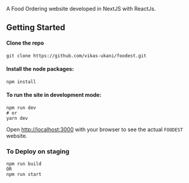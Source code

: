 A Food Ordering website developed in NextJS with ReactJs. 

## Getting Started

#### Clone the repo

```
git clone https://github.com/vikas-ukani/foodest.git
```

#### Install the node packages:


```
npm install 
```


#### To run the site in development mode:

```
npm run dev
# or
yarn dev
```

Open [http://localhost:3000](http://localhost:3000) with your browser to see the actual ```FOODEST``` website.


### To Deploy on staging
```
npm run build
OR
npm run start
```

